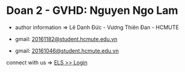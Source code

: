 # Doan 2 - GVHD: Nguyen Ngo Lam
- author information => Lê Danh Đức - Vương Thiên Đan - HCMUTE
 
- gmail: 20161182@student.hcmute.edu.vn
- gmail: 20161046@student.hcmute.edu.vn

connect with us => [ELS >> Login](https://ledanhduc.github.io/doan2/login_en)
